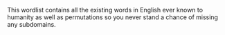 This wordlist contains all the existing words in English ever known to humanity as well as permutations so you never stand a chance of missing any subdomains.
